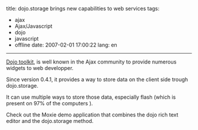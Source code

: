 title: dojo.storage brings new capabilities to web services
tags:
  - ajax
  - Ajax/Javascript
  - dojo
  - javascript
  - offline
date: 2007-02-01 17:00:22
lang: en
---

[Dojo toolkit](http://dojotoolkit.org/), is well known in the Ajax community to provide numerous widgets to web developper.

Since version 0.4.1, it provides a way to store data on the client side trough dojo.storage.

It can use multiple ways to store those data, especially flash (which is present on 97% of the computers ).

Check out the Moxie demo application that combines the dojo rich text editor and the dojo.storage method.
